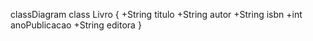 classDiagram
    class Livro {
        +String titulo
        +String autor
        +String isbn
        +int anoPublicacao
        +String editora
    }
